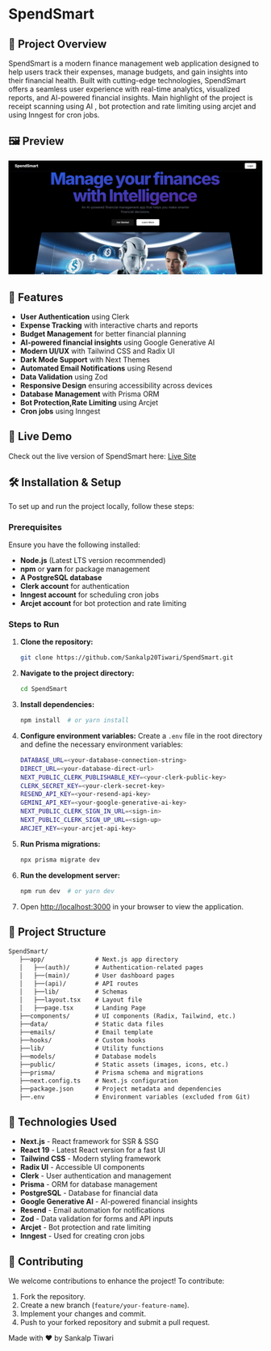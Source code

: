 # SpendSmart

## 📌 Project Overview

SpendSmart is a modern finance management web application designed to help users track their expenses, manage budgets, and gain insights into their financial health. Built with cutting-edge technologies, SpendSmart offers a seamless user experience with real-time analytics, visualized reports, and AI-powered financial insights. Main highlight of the project is receipt scanning using AI , bot protection and rate limiting using arcjet and using Inngest for cron jobs.

## 🖼️ Preview

![SpendSmart Landing Page](public/landing-page.png)

## 🚀 Features

- **User Authentication** using Clerk
- **Expense Tracking** with interactive charts and reports
- **Budget Management** for better financial planning
- **AI-powered financial insights** using Google Generative AI
- **Modern UI/UX** with Tailwind CSS and Radix UI
- **Dark Mode Support** with Next Themes
- **Automated Email Notifications** using Resend
- **Data Validation** using Zod
- **Responsive Design** ensuring accessibility across devices
- **Database Management** with Prisma ORM
- **Bot Protection,Rate Limiting** using Arcjet
- **Cron jobs** using Inngest

## 🔗 Live Demo

Check out the live version of SpendSmart here: [Live Site](https://spend-smart-navy.vercel.app/)

## 🛠 Installation & Setup

To set up and run the project locally, follow these steps:

### Prerequisites

Ensure you have the following installed:

- **Node.js** (Latest LTS version recommended)
- **npm** or **yarn** for package management
- **A PostgreSQL database**
- **Clerk account** for authentication
- **Inngest account** for scheduling cron jobs
- **Arcjet account** for bot protection and rate limiting

### Steps to Run

1. **Clone the repository:**
   ```sh
   git clone https://github.com/Sankalp20Tiwari/SpendSmart.git
   ```

2. **Navigate to the project directory:**
   ```sh
   cd SpendSmart
   ```

3. **Install dependencies:**
   ```sh
   npm install  # or yarn install
   ```

4. **Configure environment variables:**
   Create a `.env` file in the root directory and define the necessary environment variables:
   ```sh
   DATABASE_URL=<your-database-connection-string>
   DIRECT_URL=<your-database-direct-url>
   NEXT_PUBLIC_CLERK_PUBLISHABLE_KEY=<your-clerk-public-key>
   CLERK_SECRET_KEY=<your-clerk-secret-key>
   RESEND_API_KEY=<your-resend-api-key>
   GEMINI_API_KEY=<your-google-generative-ai-key>
   NEXT_PUBLIC_CLERK_SIGN_IN_URL=<sign-in>
   NEXT_PUBLIC_CLERK_SIGN_UP_URL=<sign-up>
   ARCJET_KEY=<your-arcjet-api-key>

   ```

5. **Run Prisma migrations:**
   ```sh
   npx prisma migrate dev
   ```

6. **Run the development server:**
   ```sh
   npm run dev  # or yarn dev
   ```

7. Open [http://localhost:3000](http://localhost:3000) in your browser to view the application.

## 📂 Project Structure

```
SpendSmart/
   ├──app/              # Next.js app directory
   │   ├──(auth)/       # Authentication-related pages
   │   ├──(main)/       # User dashboard pages
   │   ├──(api)/        # API routes
   │   ├──lib/          # Schemas
   │   ├──layout.tsx    # Layout file
   │   ├──page.tsx      # Landing Page
   ├──components/       # UI components (Radix, Tailwind, etc.)
   ├──data/             # Static data files
   ├──emails/           # Email template
   ├──hooks/            # Custom hooks
   ├──lib/              # Utility functions
   ├──models/           # Database models
   ├──public/           # Static assets (images, icons, etc.)
   ├──prisma/           # Prisma schema and migrations
   ├──next.config.ts    # Next.js configuration
   ├──package.json      # Project metadata and dependencies
   ├──.env              # Environment variables (excluded from Git)
```

## 🏰 Technologies Used

- **Next.js** - React framework for SSR & SSG
- **React 19** - Latest React version for a fast UI
- **Tailwind CSS** - Modern styling framework
- **Radix UI** - Accessible UI components
- **Clerk** - User authentication and management
- **Prisma** - ORM for database management
- **PostgreSQL** - Database for financial data
- **Google Generative AI** - AI-powered financial insights
- **Resend** - Email automation for notifications
- **Zod** - Data validation for forms and API inputs
- **Arcjet** - Bot protection and rate limiting
- **Inngest** - Used for creating cron jobs

## 🤝 Contributing

We welcome contributions to enhance the project! To contribute:

1. Fork the repository.
2. Create a new branch (`feature/your-feature-name`).
3. Implement your changes and commit.
4. Push to your forked repository and submit a pull request.


Made with ❤️ by Sankalp Tiwari 




